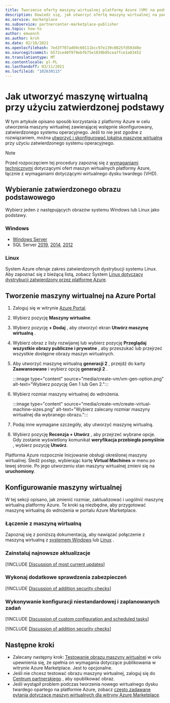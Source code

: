 ```yaml
---
title: Tworzenie oferty maszyny wirtualnej platformy Azure (VM) na podstawie zatwierdzonej podstawy, Azure Marketplace
description: Dowiedz się, jak utworzyć ofertę maszyny wirtualnej na podstawie zatwierdzonej podstawy.
ms.service: marketplace
ms.subservice: partnercenter-marketplace-publisher
ms.topic: how-to
author: emuench
ms.author: krsh
ms.date: 02/18/2021
ms.openlocfilehash: 7ed3f707ad69c60111bcc97e139c0825fd503d8e
ms.sourcegitcommit: b572ce40f979ebfb75e1039b95cea7fce1a83452
ms.translationtype: MT
ms.contentlocale: pl-PL
ms.lasthandoff: 03/11/2021
ms.locfileid: "102630115"
---
```

# <a name="how-to-create-a-virtual-machine-using-an-approved-base"></a>Jak utworzyć maszynę wirtualną przy użyciu zatwierdzonej podstawy

W tym artykule opisano sposób korzystania z platformy Azure w celu utworzenia maszyny wirtualnej zawierającej wstępnie skonfigurowany, zatwierdzonego systemu operacyjnego. Jeśli to nie jest zgodne z rozwiązaniem, można [utworzyć i skonfigurować lokalną maszynę wirtualną](azure-vm-create-using-own-image.md) przy użyciu zatwierdzonego systemu operacyjnego.

> [!NOTE]
> Przed rozpoczęciem tej procedury zapoznaj się z [wymaganiami technicznymi](marketplace-virtual-machines.md#technical-requirements) dotyczącymi ofert maszyn wirtualnych platformy Azure, łącznie z wymaganiami dotyczącymi wirtualnego dysku twardego (VHD).

## <a name="select-an-approved-base-image"></a>Wybieranie zatwierdzonego obrazu podstawowego

Wybierz jeden z następujących obrazów systemu Windows lub Linux jako podstawy.

### <a name="windows"></a>Windows

- [Windows Server](https://azuremarketplace.microsoft.com/en-us/marketplace/apps/microsoftwindowsserver.windowsserver?tab=Overview)
- SQL Server [2019](https://azuremarketplace.microsoft.com/marketplace/apps/microsoftsqlserver.sql2019-ws2019?tab=Overview), [2014](https://azuremarketplace.microsoft.com/marketplace/apps/microsoftsqlserver.sql2014sp3-ws2012r2?tab=Overview), [2012](https://azuremarketplace.microsoft.com/marketplace/apps/microsoftsqlserver.sql2012sp4-ws2012r2?tab=Overview)

### <a name="linux"></a>Linux

System Azure oferuje zakres zatwierdzonych dystrybucji systemu Linux. Aby zapoznać się z bieżącą listą, zobacz System [Linux dotyczący dystrybucji zatwierdzony przez platformę Azure](../virtual-machines/linux/endorsed-distros.md).

## <a name="create-vm-on-the-azure-portal"></a>Tworzenie maszyny wirtualnej na Azure Portal

1. Zaloguj się w witrynie [Azure Portal](https://ms.portal.azure.com/).
2. Wybierz pozycję **Maszyny wirtualne**.
3. Wybierz pozycję **+ Dodaj** , aby otworzyć ekran **Utwórz maszynę wirtualną** .
4. Wybierz obraz z listy rozwijanej lub wybierz pozycję **Przeglądaj wszystkie obrazy publiczne i prywatne** , aby przeszukać lub przejrzeć wszystkie dostępne obrazy maszyn wirtualnych.
5. Aby utworzyć maszynę wirtualną **generacji 2** , przejdź do karty **Zaawansowane** i wybierz opcję **generacji 2** .

    :::image type="content" source="media/create-vm/vm-gen-option.png" alt-text="Wybierz pozycję Gen 1 lub Gen 2.":::

6. Wybierz rozmiar maszyny wirtualnej do wdrożenia.

    :::image type="content" source="media/create-vm/create-virtual-machine-sizes.png" alt-text="Wybierz zalecany rozmiar maszyny wirtualnej dla wybranego obrazu.":::

7. Podaj inne wymagane szczegóły, aby utworzyć maszynę wirtualną.
8. Wybierz pozycję **Recenzja + Utwórz** , aby przejrzeć wybrane opcje. Gdy zostanie wyświetlony komunikat **weryfikacja przebiegła pomyślnie** , wybierz pozycję  **Utwórz**.

Platforma Azure rozpocznie Inicjowanie obsługi określonej maszyny wirtualnej. Śledź postęp, wybierając kartę **Virtual Machines** w menu po lewej stronie. Po jego utworzeniu stan maszyny wirtualnej zmieni się na **uruchomiony**.

## <a name="configure-the-vm"></a>Konfigurowanie maszyny wirtualnej

W tej sekcji opisano, jak zmienić rozmiar, zaktualizować i uogólnić maszynę wirtualną platformy Azure. Te kroki są niezbędne, aby przygotować maszynę wirtualną do wdrożenia w portalu Azure Marketplace.

### <a name="connect-to-your-vm"></a>Łączenie z maszyną wirtualną

Zapoznaj się z poniższą dokumentacją, aby nawiązać połączenie z maszyną wirtualną z [systemem Windows](../virtual-machines/windows/connect-logon.md) lub [Linux](../virtual-machines/linux/ssh-from-windows.md#connect-to-your-vm) .

### <a name="install-the-most-current-updates"></a>Zainstaluj najnowsze aktualizacje

[!INCLUDE [Discussion of most current updates](includes/most-current-updates.md)]

### <a name="perform-additional-security-checks"></a>Wykonaj dodatkowe sprawdzenia zabezpieczeń

[!INCLUDE [Discussion of addition security checks](includes/additional-security-checks.md)]

### <a name="perform-custom-configuration-and-scheduled-tasks"></a>Wykonywanie konfiguracji niestandardowej i zaplanowanych zadań

[!INCLUDE [Discussion of custom configuration and scheduled tasks](includes/custom-config.md)]

[!INCLUDE [Discussion of addition security checks](includes/size-connect-generalize.md)]

## <a name="next-steps"></a>Następne kroki

- Zalecany następny krok: [Testowanie obrazu maszyny wirtualnej](azure-vm-image-test.md) w celu upewnienia się, że spełnia on wymagania dotyczące publikowania w witrynie Azure Marketplace. Jest to opcjonalne.
- Jeśli nie chcesz testować obrazu maszyny wirtualnej, zaloguj się do [Centrum partnerskiego](https://partner.microsoft.com/) , aby opublikować obraz.
- Jeśli wystąpił problem podczas tworzenia nowego wirtualnego dysku twardego opartego na platformie Azure, zobacz [często zadawane pytania dotyczące maszyn wirtualnych dla witryny Azure Marketplace](azure-vm-create-faq.md).